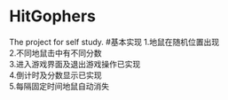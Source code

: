 # HitGophers
The project for self study.
#基本实现
1.地鼠在随机位置出现  
2.不同地鼠击中有不同分数  
3.进入游戏界面及退出游戏操作已实现  
4.倒计时及分数显示已实现  
5.每隔固定时间地鼠自动消失  
